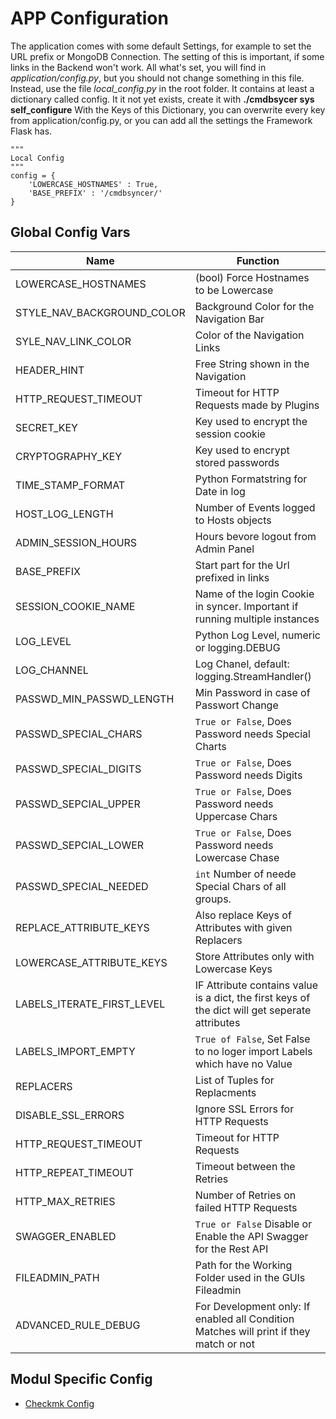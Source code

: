 # APP Configuration

The application comes with some default Settings, for example to set the URL prefix or MongoDB Connection. The setting of this is important, if some links in the Backend won't work.
All what's set, you will find in _application/config.py_, but you should not change something in this file.
Instead, use the file _local_config.py_ in the root folder. It contains at least a dictionary called config. It it not yet exists, create it with __./cmdbsycer sys self_configure__  With the Keys of this Dictionary, you can overwrite every key from application/config.py, or you can add all the settings the Framework Flask has.

```
"""
Local Config
"""
config = {
    'LOWERCASE_HOSTNAMES' : True,
    'BASE_PREFIX' : '/cmdbsyncer/'
}
```


## Global Config Vars

| Name                       | Function                                                                                       |
| -------------------------- | ---------------------------------------------------------------------------------------------- |
| LOWERCASE_HOSTNAMES        | (bool) Force Hostnames to be Lowercase                                                         |
| STYLE_NAV_BACKGROUND_COLOR | Background Color for the Navigation Bar                                                        |
| SYLE_NAV_LINK_COLOR        | Color of the Navigation Links                                                                  |
| HEADER_HINT                | Free String shown in the Navigation                                                            |
| HTTP_REQUEST_TIMEOUT       | Timeout for HTTP Requests made by Plugins                                                      |
| SECRET_KEY                 | Key used to encrypt the session cookie                                                         |
| CRYPTOGRAPHY_KEY           | Key used to encrypt stored passwords                                                           |
| TIME_STAMP_FORMAT          | Python Formatstring for Date in log                                                            |
| HOST_LOG_LENGTH            | Number of Events logged to Hosts objects                                                       |
| ADMIN_SESSION_HOURS        | Hours bevore logout from Admin Panel                                                           |
| BASE_PREFIX                | Start part for the Url prefixed in links                                                       |
| SESSION_COOKIE_NAME        | Name of the login Cookie in syncer. Important if running multiple instances                    |
| LOG_LEVEL                  | Python Log Level, numeric or logging.DEBUG                                                     |
| LOG_CHANNEL                | Log Chanel, default: logging.StreamHandler()                                                   |
| PASSWD_MIN_PASSWD_LENGTH   | Min Password in case of Passwort Change                                                        |
| PASSWD_SPECIAL_CHARS       | `True or False`, Does Password needs Special Charts                                            |
| PASSWD_SPECIAL_DIGITS      | `True or False`, Does Password needs Digits                                                    |
| PASSWD_SEPCIAL_UPPER       | `True or False`, Does Password needs Uppercase Chars                                           |
| PASSWD_SEPCIAL_LOWER       | `True or False`, Does Password needs Lowercase Chase                                           |
| PASSWD_SPECIAL_NEEDED      | `int` Number of neede Special Chars of all groups.                                             |
| REPLACE_ATTRIBUTE_KEYS     | Also replace Keys of Attributes with given Replacers                                           |
| LOWERCASE_ATTRIBUTE_KEYS   | Store Attributes only with Lowercase Keys                                                      |
| LABELS_ITERATE_FIRST_LEVEL | IF Attribute contains value is a dict, the first keys of the dict will get seperate attributes |
| LABELS_IMPORT_EMPTY        | `True of False`, Set False to no loger import Labels which have no Value                       |
| REPLACERS                  | List of Tuples for Replacments                                                                 |
| DISABLE_SSL_ERRORS         | Ignore SSL Errors for HTTP Requests                                                            |
| HTTP_REQUEST_TIMEOUT       | Timeout for HTTP Requests                                                                      |
| HTTP_REPEAT_TIMEOUT        | Timeout between the Retries                                                                    |
| HTTP_MAX_RETRIES           | Number of Retries on failed HTTP Requests                                                      |
| SWAGGER_ENABLED            | `True or False` Disable or Enable the API Swagger for the Rest API                             |
| FILEADMIN_PATH             | Path for the Working Folder used in the GUIs Fileadmin                                         |
| ADVANCED_RULE_DEBUG        | For Development only: If enabled all Condition Matches will print if they match or not         |
## Modul Specific Config

- [Checkmk Config](../checkmk/config_vars.md)
